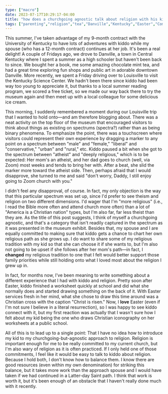 ```yaml
---
type: ["macro"]
date: 2023-07-17T10:29:17-04:00
title: "how does a churchgoing agnostic talk about religion with his kid?"
tags: ["parenting","religion","tea","Danville","Kentucky","Easter","Community of Christ","faith transition"]
---
```

This summer, I've taken advantage of my 9-month contract with the University of Kentucky to have lots of adventures with kiddo while my spouse (who has a 12-month contract) continues at her job. It's been a real delight! A couple of Fridays ago, we drove to Danville, a town in Central Kentucky where I spent a summer as a high schooler but haven't been back to since. We bought her a book, me some amazing chocolate mint tea, and had a great time exploring fun shops and public art in adorable downtown Danville. More recently, we spent a Friday driving over to Louisville to visit the Kentucky Science Center. We hadn't been there since kiddo had been way too young to appreciate it, but thanks to a local summer reading program, we scored a free ticket, so we made our way back there to try the museum again and then meet up with a local colleague for some delicious ice cream.

This morning, I suddenly remembered a moment during our Louisville trip that I wanted to hold onto—and am therefore blogging about. There was a neat activity on the top floor of the museum that encouraged visitors to think about things as existing on spectrums (spectra?) rather than as being binary phenomena. To emphasize the point, there was a touchscreen where visitors could represent their own experience by dragging a marker to any point on a spectrum between "male" and "female," "liberal" and "conservative," "urban" and "rural," etc. Kiddo paused a bit when she got to the spectrum between "atheist" and "deeply religious," which is to be expected: Her mom's an atheist, and her dad goes to church (well, via Zoom) most weeks and tends to bring her with. After a beat, she slid the marker more toward the atheist side. Then, perhaps afraid that I would disapprove, she turned to me and said "don't worry, Daddy, I still enjoy going to Zoom church with you."

I didn't feel any disapproval, of course. In fact, my only objection is the way that this particular spectrum was set up, since I'd prefer to see theism and religion on two different dimensions. I'd wager that I'm "more religious" (i.e., I read the Bible more often and attend church more often) than a lot of "America is a Christian nation" types, but I'm also far, far less theist than they are. As the title of this post suggests, I think of myself a churchgoing agnostic, and that's a category that isn't readily captured in the spectrum as it was presented in the museum exhibit. Besides that, my spouse and I are equally committed to making sure that kiddo gets a chance to chart her own religious path as she grows up. I do want to share some of my religious tradition with my kid so that she can choose it if she wants to, but I'm also not going to be upset if she follows after her mom's path—in fact, I **changed** my religious tradition to one that I felt would better support those family priorities while still holding onto what I loved most about the religion I grew up in.

In fact, for months now, I've been meaning to write something about a different experience that I had with kiddo and religion. Pretty soon after Easter, kiddo finished a worksheet quickly at school and did what she normally does and started drawing something on the back of it. With Easter services fresh in her mind, what she chose to draw this time around was a Christian cross with the caption "Christ is risen." Now, I **love** Easter (even if I'm not sure I believe in a literal resurrection), so I was happy to see kiddo connect with it, but my first reaction was actually that I wasn't sure how I felt about my kid being the one who draws Christian iconography on her worksheets at a public school.

All of this is to lead up to a single point: That I have no idea how to introduce my kid to my churchgoing-but-agnostic approach to religion. Religion is important enough for me to be really committed to my current church, but I'm also wary of religion as it is often practiced. If I only held one of those commitments, I feel like it would be easy to talk to kiddo about religion. Because I hold both, I don't know how to balance them. I know there are good resources (even within my own denomination) for striking this balance, but it takes more work than the approach spouse and I would have taken if we had continued in a Latter-day Saint path. I think that work is worth it, but it's been enough of an obstacle that I haven't really done much with it recently.
